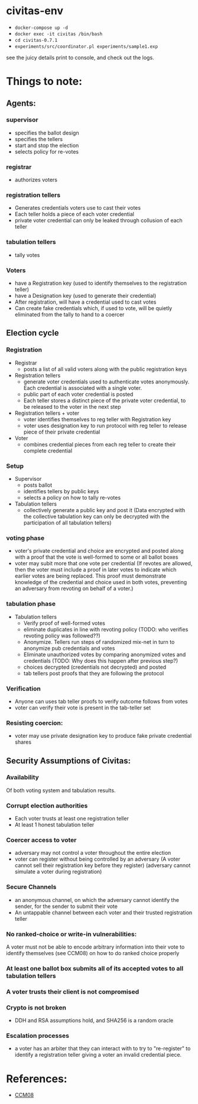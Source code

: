 # civitas-env

- `docker-compose up -d`
- `docker exec -it civitas /bin/bash`
- `cd civitas-0.7.1`
- `experiments/src/coordinator.pl experiments/sample1.exp`

see the juicy details print to console, and check out the logs.


# Things to note:

## Agents:

### supervisor
 - specifies the ballot design
 - specifies the tellers
 - start and stop the election
 - selects policy for re-votes

### registrar
 - authorizes voters
 
### registration tellers
 - Generates credentials voters use to cast their votes
 - Each teller holds a piece of each voter credential
 - private voter credential can only be leaked through collusion of each teller

### tabulation tellers
 - tally votes

### Voters
 - have a Registration key (used to identify themselves to the registration teller)
 - have a Designation key (used to generate their credential)
 - After registration, will have a credential used to cast votes
 - Can create fake credentials which, if used to vote, will be quietly eliminated from the tally to hand to a coercer
 
## Election cycle

### Registration
 - Registrar
    - posts a list of all valid voters along with the public registration keys
 - Registration tellers
    - generate voter credentials used to authenticate votes anonymously. Each credential is associated with a single voter.
    - public part of each voter credential is posted
    - Each teller stores a distinct piece of the private voter credential, to be released to the voter in the next step
 - Registration tellers + voter
    - voter identifies themselves to reg teller with Registration key
    - voter uses designation key to run protocol with reg teller to release piece of their private credential
 - Voter
    - combines credential pieces from each reg teller to create their complete credential

### Setup
 - Supervisor
    - posts ballot
    - identifies tellers by public keys
    - selects a policy on how to tally re-votes
 - Tabulation tellers
    - collectively generate a public key and post it
      (Data encrypted with the collective tabulation key can only be decrypted with the participation of all tabulation tellers)

### voting phase
  - voter's private credential and choice are encrypted and posted along with a proof that the vote is well-formed to some or all ballot boxes
  - voter may subit more that one vote per credential (If revotes are allowed, then the voter must include a proof in later votes to indicate which earlier votes are being replaced. This proof must demonstrate knowledge of the credential and choice used in both votes, preventing an adversary from revoting on behalf of a voter.)
  
### tabulation phase
  - Tabulation tellers
    - Verify proof of well-formed votes
    - eliminate duplicates in line with revoting policy (TODO: who verifies revoting policy was followed??)
    - Anonymize. Tellers run steps of randomized mix-net in turn to anonymize pub credentials and votes 
    - Eliminate unauthorized votes by comparing anonymized votes and credentials (TODO: Why does this happen after previous step?)
    - choices decrypted (credentials not decrypted) and posted
    - tab tellers post proofs that they are following the protocol

### Verification
  - Anyone can uses tab teller proofs to verify outcome follows from votes
  - voter can verify their vote is present in the tab-teller set

### Resisting coercion:
  - voter may use private designation key to produce fake private credential shares

## Security Assumptions of Civitas:

### Availability
Of both voting system and tabulation results.

### Corrupt election authorities
 - Each voter trusts at least one registration teller
 - At least 1 honest tabulation teller

### Coercer access to voter
 - adversary may not control a voter throughout the entire election
 - voter can register without being controlled by an adversary (A voter cannot sell their registration key before they register) (adversary cannot simulate a voter during registration)

### Secure Channels
 - an anonymous channel, on which the adversary cannot identify the sender, for the sender to submit their vote
 - An untappable channel between each voter and their trusted registration teller
 
### No ranked-choice or write-in vulnerabilities:
 A voter must not be able to encode arbitrary information into their vote to identify themselves (see CCM08) on how to do ranked choice properly
 
### At least one ballot box submits all of its accepted votes to all tabulation tellers

### A voter trusts their client is not compromised

### Crypto is not broken
 - DDH and RSA assumptions hold, and SHA256 is a random oracle
 
### Escalation processes
 - a voter has an arbiter that they can interact with to try to "re-register" to identify a registration teller giving a voter an invalid credential piece.

# References:
 - [CCM08](https://ecommons.cornell.edu/bitstream/handle/1813/7875/civitas-tr.pdf)
